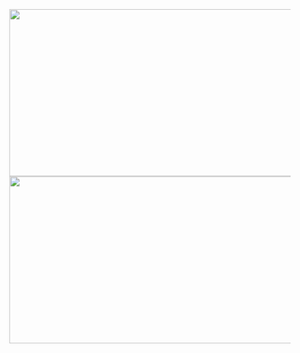 
<a href="https://github.com/devxb/gitanimals">
  <img
    src="https://render.gitanimals.org/lines/kahyun0255?pet-id=627507830279723625"
    width="6000"
    height="300"
  />
</a>
  

<a href="https://github.com/devxb/gitanimals">
  <img
    src="https://render.gitanimals.org/lines/kahyun0255?pet-id=627435256539600627"
    width="6000"
    height="300"
  />
</a>
  
